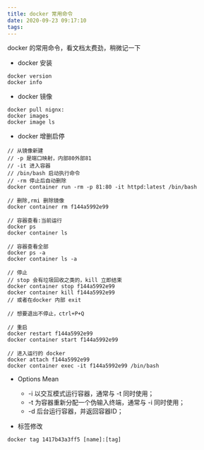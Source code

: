 ```yaml
---
title: docker 常用命令
date: 2020-09-23 09:17:10
tags:
---
```


docker 的常用命令，看文档太费劲，稍微记一下

* docker 安装
```
docker version
docker info
```

* docker 镜像
```
docker pull nignx:
docker images
docker image ls
```

* docker 增删启停
```
// 从镜像新建
// -p 是端口映射，内部80外部81
// -it 进入容器
// /bin/bash 启动执行命令
// -rm 停止后自动删除
docker container run -rm -p 81:80 -it httpd:latest /bin/bash

// 删除,rmi 删除镜像
docker container rm f144a5992e99

// 容器查看:当前运行
docker ps
docker container ls

// 容器查看全部
docker ps -a
docker container ls -a

// 停止
// stop 会有垃圾回收之类的，kill 立即结束
docker container stop f144a5992e99
docker container kill f144a5992e99
// 或者在docker 内部 exit

// 想要退出不停止，ctrl+P+Q

// 重启
docker restart f144a5992e99
docker container start f144a5992e99

// 进入运行的 docker
docker attach f144a5992e99
docker container exec -it f144a5992e99 /bin/bash
```

* Options	Mean
    * -i	以交互模式运行容器，通常与 -t 同时使用；
    * -t	为容器重新分配一个伪输入终端，通常与 -i 同时使用；
    * -d	后台运行容器，并返回容器ID；

* 标签修改
```
docker tag 1417b43a3ff5 [name]:[tag]
```